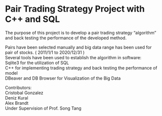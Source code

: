 # Pair Trading Strategy Project with C++ and SQL
The purpose of this project is to develop a pair trading strategy “algorithm” and back testing the performance of the developed method.

Pairs have been selected manually and big data range has been used for pair of stocks. ( 2011/1/1 to 2020/12/31 ) <br>
Several tools have been used to establish the algorithm in software: <br>
Sqlite3 for the utilization of SQL  <br>
C++ for implementing trading strategy and back testing the performance of model <br>
DBeaver and DB Browser for Visualization of the Big Data <br>

Contributors: <br>
Cristobal Gonzalez <br>
Deniz Kural <br>
Alex Brandt <br>
Under Supervision of Prof. Song Tang
